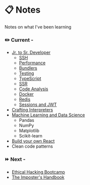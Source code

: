 # :clipboard: Notes
Notes on what I've been learning

### :pencil2: Current - 

* [Jr. to Sr. Developer](https://github.com/aTmb405/learn/tree/master/Jr%20to%20Sr%20Developer)
  * [SSH](https://github.com/aTmb405/notes/blob/master/Jr%20to%20Sr%20Developer/ssh.md)
  * [Performance](https://github.com/aTmb405/notes/blob/master/Jr%20to%20Sr%20Developer/performance.md)
  * [Bundlers](https://github.com/aTmb405/notes/blob/master/Jr%20to%20Sr%20Developer/bundlers.md)
  * [Testing](https://github.com/aTmb405/notes/blob/master/Jr%20to%20Sr%20Developer/testing.md)
  * [TypeScript](https://github.com/aTmb405/notes/blob/master/Jr%20to%20Sr%20Developer/typescript.md)
  * [SSR](https://github.com/aTmb405/notes/blob/master/Jr%20to%20Sr%20Developer/server_side_rendering.md)
  * [Code Analysis](https://github.com/aTmb405/notes/blob/master/Jr%20to%20Sr%20Developer/code_analysis.md)
  * [Docker](https://github.com/aTmb405/notes/blob/master/Jr%20to%20Sr%20Developer/docker.md)
  * [Redis](https://github.com/aTmb405/notes/blob/master/Jr%20to%20Sr%20Developer/redis.md)
  * [Sessions and JWT](https://github.com/aTmb405/notes/blob/master/Jr%20to%20Sr%20Developer/sessions_and_jwt.md)
* [Crafting Interpreters](https://github.com/aTmb405/notes/tree/master/Crafting%20Interpreters)
* [Machine Learning and Data Science](https://github.com/aTmb405/learn/tree/master/ML%20and%20Data%20Science)
  * Pandas
  * NumPy
  * Matplotlib
  * Scikit-learn
* [Build your own React](https://pomb.us/build-your-own-react/)
* Clean code patterns

### :fast_forward: Next - 

* [Ethical Hacking Bootcamp](https://academy.zerotomastery.io/p/complete-ethical-hacking-bootcamp-zero-to-mastery)
* [The Imposter's Handbook](https://bigmachine.io/products/the-imposters-handbook/)
